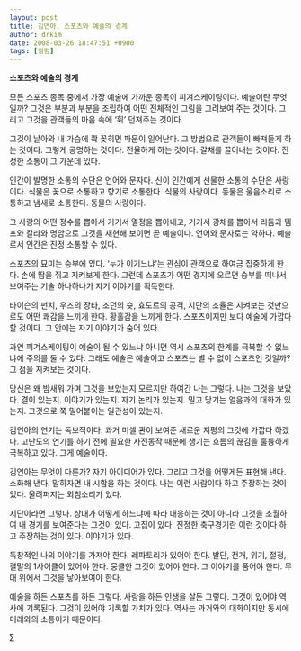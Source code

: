```yaml
---
layout: post
title: 김연아, 스포츠와 예술의 경계
author: drkim
date: 2008-03-26 18:47:51 +0900
tags: [컬럼]
---
```

**스포츠와 예술의 경계**

모든 스포츠 종목 중에서 가장 예술에 가까운 종목이 피겨스케이팅이다. 예술이란 무엇일까? 그것은 부분과 부분을 조립하여 어떤 전체적인 그림을 그려보여 주는 것이다. 그리고 그것을 관객들의 마음 속에 ‘휙’ 던져주는 것이다. 

그것이 날아와 내 가슴에 콱 꽂히면 파문이 일어난다. 그 방법으로 관객들이 빠져들게 하는 것이다. 그렇게 공명하는 것이다. 전율하게 하는 것이다. 갈채를 끌어내는 것이다. 진정한 소통이 그 가운데 있다. 

인간이 발명한 소통의 수단은 언어와 문자다. 신이 인간에게 선물한 소통의 수단은 사랑이다. 식물은 꽃으로 소통하고 향기로 소통한다. 식물의 사랑이다. 동물은 울음소리로 소통하고 냄새로 소통한다. 동물의 사랑이다. 

그 사랑의 어떤 정수를 뽑아서 거기서 열정을 뽑아내고, 거기서 광채를 뽑아서 리듬과 템포와 칼라와 명암으로 그것을 재현해 보이면 곧 예술이다. 언어와 문자로는 약하다. 예술로서 인간은 진정 소통할 수 있다. 

스포츠의 묘미는 승부에 있다. ‘누가 이기느냐’는 관심이 관객으로 하여금 집중하게 한다. 손에 땀을 쥐고 지켜보게 한다. 그런데 스포츠가 어떤 경지에 오르면 승부를 떠나서 보여주는 기술 하나하나가 자기 이야기를 획득한다. 

타이슨의 펀치, 우즈의 장타, 조던의 슛, 효도르의 공격, 지단의 조율은 지켜보는 것만으로도 어떤 쾌감을 느끼게 한다. 황홀감을 느끼게 한다. 스포츠이지만 보다 예술에 가깝다 할 것이다. 그 안에는 자기 이야기가 숨어 있다. 

과연 피겨스케이팅이 예술이 될 수 있느냐 아니면 역시 스포츠의 한계를 극복할 수 없느냐에 주의를 둘 수 있다. 그래도 예술은 예술이고 스포츠는 별 수 없이 스포츠인 것일까? 그 점을 지켜보는 것이다. 

당신은 왜 밤새워 가며 그것을 보았는지 모르지만 하여간 나는 그렇다. 나는 그것을 보았다. 결이 있는지. 이야기가 있는지. 자기 논리가 있는지. 밀고 당기는 얼음과의 대화가 있는지. 그것으로 쭉 밀어붙이는 일관성이 있는지. 

김연아의 연기는 독보적이다. 과거 미셀 콴이 보여준 새로운 지평의 그것에 가깝다 하겠다. 고난도의 연기를 하기 전에 필요한 사전동작 때문에 생기는 흐름의 끊김을 훌륭하게 극복하고 있다. 그게 예술이다. 

김연아는 무엇이 다른가? 자기 아이디어가 있다. 그리고 그것을 어떻게든 표현해 낸다. 소화해 낸다. 말하자면 내 시합을 하는 것이다. 나는 이런 사람이다 하고 주장하는 것이 있다. 울려퍼지는 외침소리가 있다. 

지단이라면 그렇다. 상대가 어떻게 하느냐에 따라 대응하는 것이 아니라 그것을 초월하여 내 경기를 보여준다는 그것이 있다. 고집이 있다. 진정한 축구경기란 이런 것이다 하고 주장하는 것이 있다. 이야기가 있다. 

독창적인 나의 이야기를 가져야 한다. 레파토리가 있어야 한다. 발단, 전개, 위기, 절정, 결말의 1사이클이 있어야 한다. 뭉클한 그것이 있어야 한다. 그 이야기를 품어야 한다. 무대 위에서 그것을 낳아보여야 한다. 

예술을 하든 스포츠를 하든 그렇다. 사랑을 하든 인생을 살든 그렇다. 그것이 있어야 역사에 기록된다. 그것이 있어야 기록할 가치가 있다. 역사는 과거와의 대화이지만 동시에 미래와의 소통이기 때문이다. 



∑